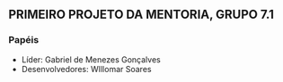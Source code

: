 ## PRIMEIRO PROJETO DA MENTORIA, GRUPO 7.1

### Papéis

- Líder: Gabriel de Menezes Gonçalves
- Desenvolvedores:  WIllomar Soares